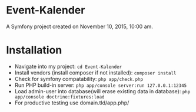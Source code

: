 Event-Kalender
==============

A Symfony project created on November 10, 2015, 10:00 am.

# Installation

* Navigate into my project: `cd Event-Kalender`
* Install vendors (install composer if not installed): `composer install`
* Check for symfony compatability: `php app/check.php`
* Run PHP build-in server: `php app/console server:run 127.0.0.1:12345`
* Load admin-user into database(will erase existing data in database): `php app/console doctrine:fixtures:load`
* For productive testing use domain.tld/app.php/